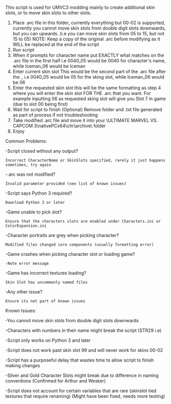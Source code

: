 This script is used for UMVC3 modding mainly to create additional skin slots, or to move skin slots to other slots.





1. Place .arc file in this folder, currently everything but 00-02 is supported, currently you cannot move skin slots from double digit slots downwards, but you can upwards. (i.e you can move skin slots from 05 to 15, but not 15 to 05)
NOTE: Keep a copy of the original .arc before modifying as it WILL be replaced at the end of the script
2. Run script
3. When it prompts for character name put EXACTLY what matches on the .arc file in the first half i.e 0040_05 would be 0040 for character's name, while Iceman_06 would be Iceman
4. Enter current skin slot This would be the second part of the .arc file after the _ i.e 0040_05 would be 05 for the sking slot, while Iceman_06 would be 06
5. Enter the requested skin slot this will be the same formatting as step 4 where you will enter the skin slot FOR THE .arc that you want. For example inputting 06 as requested sking slot will give you Slot 7 in game (due to slot 00 being first)
6. Wait for script to finish
(Optional) Remove folder and .txt file generated as part of process if not troubleshooting
7. Take modified .arc file and move it into your \ULTIMATE MARVEL VS. CAPCOM 3\nativePCx64\chr\archive\ folder
8. Enjoy

Common Problems:

-Script closed without any output?

	Incorrect CharacterName or SkinSlots specified, rarely it just happens sometimes, try again
 
-.arc was not modified?

	Invalid parameter provided (see list of known issues)
 
-Script says Python 3 required?

	Download Python 3 or later
 
-Game unable to pick slot?

	Ensure that the characters slots are enabled under Characters.ini or ColorExpansion.ini
 
-Character portraits are grey when picking character?

	Modified files changed core components (usually formatting error)
 
-Game crashes when picking character slot or loading game?

	-Note error message
 
-Game has incorrect textures loading?

	Skin Slot has uncommonly named files
 
-Any other issue?

	Ensure its not part of known issues
 

Known Issues:

-You cannot move skin slots from double digit slots downwards

-Characters with numbers in their name might break the script (STR29 i.e)

-Script only works on Python 3 and later

-Script does not work past skin slot 99 and will never work for skins 00-02

-Script has a purposeful delay that wastes time to allow script to finish making changes

-Silver and Gold Character Slots might break due to difference in naming conventions (Confirmed for Arthur and Wesker)

-Script does not account for certain variables that are rare (skinslot tied textures that require renaming) (Might have been fixed, needs more testing)
